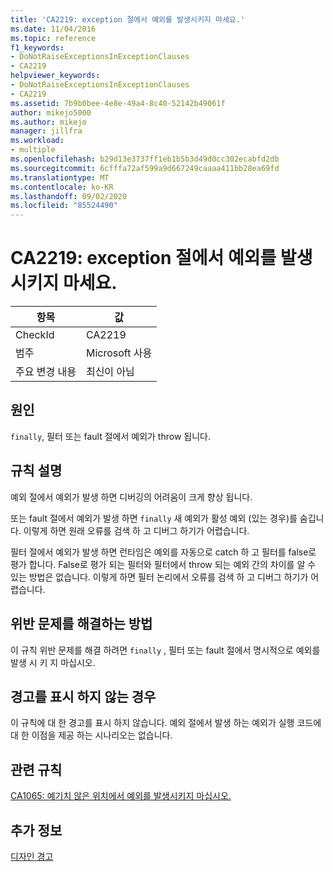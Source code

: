 ```yaml
---
title: 'CA2219: exception 절에서 예외를 발생시키지 마세요.'
ms.date: 11/04/2016
ms.topic: reference
f1_keywords:
- DoNotRaiseExceptionsInExceptionClauses
- CA2219
helpviewer_keywords:
- DoNotRaiseExceptionsInExceptionClauses
- CA2219
ms.assetid: 7b9b0bee-4e8e-49a4-8c40-52142b49061f
author: mikejo5000
ms.author: mikejo
manager: jillfra
ms.workload:
- multiple
ms.openlocfilehash: b29d13e3737ff1eb1b5b3d49d0cc302ecabfd2db
ms.sourcegitcommit: 6cfffa72af599a9d667249caaaa411bb28ea69fd
ms.translationtype: MT
ms.contentlocale: ko-KR
ms.lasthandoff: 09/02/2020
ms.locfileid: "85524490"
---
```

# <a name="ca2219-do-not-raise-exceptions-in-exception-clauses"></a>CA2219: exception 절에서 예외를 발생시키지 마세요.

|항목|값|
|-|-|
|CheckId|CA2219|
|범주|Microsoft 사용|
|주요 변경 내용|최신이 아님|

## <a name="cause"></a>원인
`finally`, 필터 또는 fault 절에서 예외가 throw 됩니다.

## <a name="rule-description"></a>규칙 설명
예외 절에서 예외가 발생 하면 디버깅의 어려움이 크게 향상 됩니다.

또는 fault 절에서 예외가 발생 하면 `finally` 새 예외가 활성 예외 (있는 경우)를 숨깁니다. 이렇게 하면 원래 오류를 검색 하 고 디버그 하기가 어렵습니다.

필터 절에서 예외가 발생 하면 런타임은 예외를 자동으로 catch 하 고 필터를 false로 평가 합니다. False로 평가 되는 필터와 필터에서 throw 되는 예외 간의 차이를 알 수 있는 방법은 없습니다. 이렇게 하면 필터 논리에서 오류를 검색 하 고 디버그 하기가 어렵습니다.

## <a name="how-to-fix-violations"></a>위반 문제를 해결하는 방법
이 규칙 위반 문제를 해결 하려면 `finally` , 필터 또는 fault 절에서 명시적으로 예외를 발생 시 키 지 마십시오.

## <a name="when-to-suppress-warnings"></a>경고를 표시 하지 않는 경우
이 규칙에 대 한 경고를 표시 하지 않습니다. 예외 절에서 발생 하는 예외가 실행 코드에 대 한 이점을 제공 하는 시나리오는 없습니다.

## <a name="related-rules"></a>관련 규칙
[CA1065: 예기치 않은 위치에서 예외를 발생시키지 마십시오.](../code-quality/ca1065.md)

## <a name="see-also"></a>추가 정보
[디자인 경고](../code-quality/design-warnings.md)
